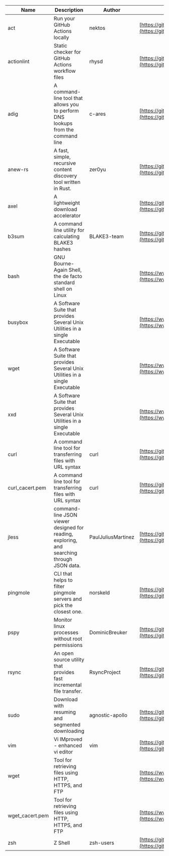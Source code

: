 | Name | Description | Author | WebURL | Repository | Stars | Version | Updated | Size | SHA256SUM | B3SUM | Source | Language | License |
| ---- | ----------- | ------ | ------ | ---------- | ----- | ------- | ------- | ---- | --- | ------|------ | -------- | ------- |
| act | Run your GitHub Actions locally | nektos | [https://github.com/nektos/act](https://github.com/nektos/act) | [https://github.com/nektos/act](https://github.com/nektos/act) | 54022 | v0.2.67 | 2024-09-19T21:19:41Z |  | 334f3eb3ad5322410e1e5d1643462bbf22651502a2ae534fc9dfa39f29346624 | be42c585683ca027577242180f8ca73042124045266c66282ebd4865c1e4152f | https://bin.ajam.dev/arm64_v8a_Android/act | Go | MIT License |
| actionlint | Static checker for GitHub Actions workflow files | rhysd | [https://github.com/rhysd/actionlint](https://github.com/rhysd/actionlint) | [https://github.com/rhysd/actionlint](https://github.com/rhysd/actionlint) | 2699 | v1.7.1 | 2024-09-17T13:38:58Z |  | c3216fc038dd0dfb3e88d46ab061129ef56f45283c0feaa1e6498d40514bc463 | 747a57a1bc57d6348b2d9af55c0106696922cbcbdbbae25e8f78a0c3fd769f72 | https://bin.ajam.dev/arm64_v8a_Android/actionlint | Go | MIT License |
| adig | A command-line tool that allows you to perform DNS lookups from the command line | c-ares | [https://github.com/c-ares/c-ares](https://github.com/c-ares/c-ares) | [https://github.com/c-ares/c-ares](https://github.com/c-ares/c-ares) | 1845 | v1.33.1 | 2024-09-17T15:53:23Z |  | d98121541ced5ecae066c56c6fcc7e82b20c11336042b043127e967c0bb8fa06 | 82d92d4cc2c4928fb7d2ba157f30e33335e825059aaedff3ab801ac7a01441f1 | https://bin.ajam.dev/arm64_v8a_Android/adig | C | MIT License |
| anew-rs | A fast, simple, recursive content discovery tool written in Rust. | zer0yu | [https://github.com/zer0yu/anew](https://github.com/zer0yu/anew) | [https://github.com/zer0yu/anew](https://github.com/zer0yu/anew) | 12 | v0.1.0 | 2024-05-08T12:29:15Z |  | 28b5d66571c896286911c1c6cf7f670180f334c79b72ff172e578953beeebeeb | e829e92fdf23c567ed71cf97b0246dc629f4933301e9a4a705d9580103faa543 | https://bin.ajam.dev/arm64_v8a_Android/anew-rs | Rust | MIT License |
| axel | A lightweight download accelerator |  | [https://github.com/axel/axel](https://github.com/axel/axel) | [https://github.com/axel/axel](https://github.com/axel/axel) |  |  |  |  | 01f17dd5f93487a022fb17ade413bb5cc30b4fa2de8b057a19524d1ae68f54b8 | 69f3f6eceac29546f551f57723b7975666e7d5037d85a4923576cd05d17f5106 | https://bin.ajam.dev/arm64_v8a_Android/axel |  |  |
| b3sum | A command line utility for calculating BLAKE3 hashes | BLAKE3-team | [https://github.com/BLAKE3-team/BLAKE3](https://github.com/BLAKE3-team/BLAKE3) | [https://github.com/BLAKE3-team/BLAKE3](https://github.com/BLAKE3-team/BLAKE3) | 5037 | 1.5.4 | 2024-09-14T14:37:47Z |  | 7289c8bf5243559f3fa07b662b35f6b00022dffdf2a5e3eebf5f49ff49d60bcf | ef08e5d79c0b77fe077b627f8c115fe818c8730c02f32973fa9802e12cf23d0a | https://bin.ajam.dev/arm64_v8a_Android/b3sum | Assembly | Apache License 2.0 |
| bash | GNU Bourne-Again Shell, the de facto standard shell on Linux |  | [https://www.bash.ws/](https://www.bash.ws/) | []() |  |  |  |  | a4ee357939f6a21080f8602f32122c4f548442ca9b8a057d8d17c001d4ccf45a | 9d441359c85f0c6e248adec301356b42964ae7f61d874c02e728b3d14bd125d6 | https://bin.ajam.dev/arm64_v8a_Android/bash |  |  |
| busybox | A Software Suite that provides Several Unix Utilities in a single Executable |  | [https://www.busybox.net/](https://www.busybox.net/) | []() |  |  |  |  | 9245e81fd64af88ebd6754947ec4639004f5623b5d5c1a7938044d26635dc1d7 | 14dd524cf0aa3e0533f27f8545e07b57032ac2378d9f8d48a129f068299ef16b | https://bin.ajam.dev/arm64_v8a_Android/busybox |  |  |
| wget | A Software Suite that provides Several Unix Utilities in a single Executable |  | [https://www.busybox.net/](https://www.busybox.net/) | []() |  |  |  |  | b3c59c59fdd2febb5bb187ed2cfe5c9480c316694cb0d52697af16a7078fc9bf | f75afe8cb957a5029634229c926d0699aba4daec244374706a7570fc8f3c021d | https://bin.ajam.dev/arm64_v8a_Android/wget |  |  |
| xxd | A Software Suite that provides Several Unix Utilities in a single Executable |  | [https://www.busybox.net/](https://www.busybox.net/) | []() |  |  |  |  | 74669801b192b132ad9419ce4da2c90160309a9b0195dce05516828b6517925a | 3027277a321b2c28844f0fde52022d7b88c973d4b943f4f8cdbe2ad56438d0fa | https://bin.ajam.dev/arm64_v8a_Android/xxd |  |  |
| curl | A command line tool for transferring files with URL syntax | curl | [https://github.com/curl/curl](https://github.com/curl/curl) | [https://github.com/curl/curl](https://github.com/curl/curl) | 35419 | curl-8_10_1 | 2024-09-19T21:06:54Z |  | 6ed24a17773b005bed314b52f7268d2e1ef92503e2b924e5aed7c073e92cc33f | a9dfc81e6ba374503df4d377ac07b2cbad11a8067dfcb56507d93bac9bb50962 | https://bin.ajam.dev/arm64_v8a_Android/curl | C | Other |
| curl_cacert.pem | A command line tool for transferring files with URL syntax | curl | [https://github.com/curl/curl](https://github.com/curl/curl) | [https://github.com/curl/curl](https://github.com/curl/curl) | 35419 | curl-8_10_1 | 2024-09-19T21:06:54Z |  | 1bf458412568e134a4514f5e170a328d11091e071c7110955c9884ed87972ac9 | d0993af134271f1511e1b5f01a2bfe216d4bf22d8c5d0f9cd60f9f6b9626d65e | https://bin.ajam.dev/arm64_v8a_Android/curl_cacert.pem | C | Other |
| jless | command-line JSON viewer designed for reading, exploring, and searching through JSON data. | PaulJuliusMartinez | [https://github.com/PaulJuliusMartinez/jless](https://github.com/PaulJuliusMartinez/jless) | [https://github.com/PaulJuliusMartinez/jless](https://github.com/PaulJuliusMartinez/jless) | 4718 | v0.9.0 | 2024-09-07T16:16:59Z |  | 4fb8394e4874e328d2825db46a637e96d018c38340d5741767395aa83e06b7be | 11968e37028a57353efbba052401a3679ee0dc604f7515a052ddebae5ad1dace | https://bin.ajam.dev/arm64_v8a_Android/jless | Rust | MIT License |
| pingmole | CLI that helps to filter pingmole servers and pick the closest one. | norskeld | [https://github.com/norskeld/pingmole](https://github.com/norskeld/pingmole) | [https://github.com/norskeld/pingmole](https://github.com/norskeld/pingmole) | 4 |  | 2024-04-16T11:28:34Z |  | b2684fd9b89d3ab6d66ea0ce18b22a1dade3d22ea12e9f6453de347db8e6584c | 64bf0202a5d8978f8cd713dfc1b380c21d77f5ac12fec67dd736a9a7b0e4dce0 | https://bin.ajam.dev/arm64_v8a_Android/pingmole | Rust | MIT License |
| pspy | Monitor linux processes without root permissions | DominicBreuker | [https://github.com/DominicBreuker/pspy](https://github.com/DominicBreuker/pspy) | [https://github.com/DominicBreuker/pspy](https://github.com/DominicBreuker/pspy) | 4862 | v1.2.1 | 2023-01-17T21:09:22Z |  | 16c29602e69964565ca6c0279332e57ea6a96449bc7a599c71b8b0edeb0eaec4 | 363fc12bc08d6c611bd08c4b20d603c2d89cbe4ad077be211b2617cce730f85c | https://bin.ajam.dev/arm64_v8a_Android/pspy | Go | GNU General Public License v3.0 |
| rsync | An open source utility that provides fast incremental file transfer. | RsyncProject | [https://github.com/WayneD/rsync](https://github.com/WayneD/rsync) | [https://github.com/WayneD/rsync](https://github.com/WayneD/rsync) | 2715 | v3.3.0 | 2024-07-06T04:30:43Z |  | 7f01b6f718f032445a9625ae477cca8a8ed493a3061a06885368d4b4946cbaf5 | 3adb9072c2db6e1be9a47ec3ea860a939f817189d40db9deffda2f52a138c40d | https://bin.ajam.dev/arm64_v8a_Android/rsync | C | Other |
| sudo | Download with resuming and segmented downloading | agnostic-apollo | [https://github.com/agnostic-apollo/sudo](https://github.com/agnostic-apollo/sudo) | [https://github.com/agnostic-apollo/sudo](https://github.com/agnostic-apollo/sudo) | 88 | v0.2.0 | 2021-04-10T21:03:10Z |  | 9e56787b3ca489a9eb9e3a64f54944aa92c728d18576972ef7ef6bb10ca6462c | 261a7ec6cf5ed2fbc82f8128f2583eda7faeb8939b9e08143046f0b046e504ae | https://bin.ajam.dev/arm64_v8a_Android/sudo | Shell | MIT License |
| vim | Vi IMproved - enhanced vi editor | vim | [https://github.com/vim/vim](https://github.com/vim/vim) | [https://github.com/vim/vim](https://github.com/vim/vim) | 36113 | v9.1.0737 | 2024-09-19T17:53:13Z |  | a4bc536de9309201fe211ccd8cd38952c24e001c52a4f52997ad3a23467b0041 | f63d78615c34f9e275d751d557f0d9a0cc2241f6f1c848c0abe29396039e769b | https://bin.ajam.dev/arm64_v8a_Android/vim | Vim Script | Vim License |
| wget | Tool for retrieving files using HTTP, HTTPS, and FTP |  | [https://www.gnu.org/software/wget/](https://www.gnu.org/software/wget/) | []() |  |  |  |  | b3c59c59fdd2febb5bb187ed2cfe5c9480c316694cb0d52697af16a7078fc9bf | f75afe8cb957a5029634229c926d0699aba4daec244374706a7570fc8f3c021d | https://bin.ajam.dev/arm64_v8a_Android/wget |  |  |
| wget_cacert.pem | Tool for retrieving files using HTTP, HTTPS, and FTP |  | [https://www.gnu.org/software/wget/](https://www.gnu.org/software/wget/) | []() |  |  |  |  | 1bf458412568e134a4514f5e170a328d11091e071c7110955c9884ed87972ac9 | d0993af134271f1511e1b5f01a2bfe216d4bf22d8c5d0f9cd60f9f6b9626d65e | https://bin.ajam.dev/arm64_v8a_Android/wget_cacert.pem |  |  |
| zsh | Z Shell | zsh-users | [https://github.com/zsh-users/zsh](https://github.com/zsh-users/zsh) | [https://github.com/zsh-users/zsh](https://github.com/zsh-users/zsh) | 3603 | zsh-5.9 | 2024-09-18T09:32:41Z |  | 2572885eec907008a6edb778df16f3ef02164f3167b6e909f6ce300e676b983e | b72e4cf4ef0584853896a8e8751d2a3da25d0786033eccdf2fd3647ecb9eb696 | https://bin.ajam.dev/arm64_v8a_Android/zsh | C | Other |
